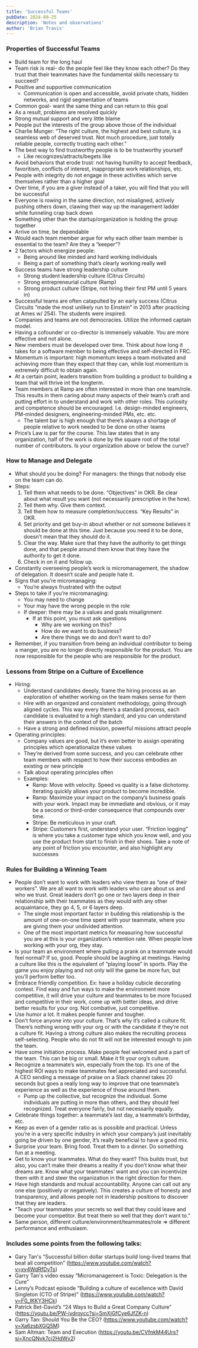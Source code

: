 ```yaml
---
title: 'Successful Teams'
pubDate: 2024-09-25
description: 'Notes and observations'
author: 'Brian Travis'
---
```


### Properties of Successful Teams

- Build team for the long haul
- Team risk is real- do the people feel like they know each other? Do they trust that their teammates have the fundamental skills necessary to succeed?
- Positive and supportive communication
  - Communication is open and accessible, avoid private chats, hidden networks, and rigid segmentation of teams
- Common goal- want the same thing and can return to this goal
- As a result, problems are resolved quickly
- Strong mutual support and very little blame
- People put the interests of the group above those of the individual
- Charlie Munger: “The right culture, the highest and best culture, is a seamless web of deserved trust. Not much procedure, just totally reliable people, correctly trusting each other.”
- The best way to find trustworthy people is to be trustworthy yourself
  - Like recognizes/attracts/begets like
- Avoid behaviors that erode trust: not having humility to accept feedback, favoritism, conflicts of interest, inappropriate work relationships, etc.
- People with integrity do not engage in these activities which serve themselves rather than a higher goal
- Over time, if you are a giver instead of a taker, you will find that you will be successful
- Everyone is rowing in the same direction, not misaligned, actively pushing others down, clawing their way up the management ladder while funneling crap back down
- Something other than the startup/organization is holding the group together
- Arrive on time, be dependable
- Would each team member argue for why each other team member is essential to the team? Are they a “keeper”?
- 2 factors which energize people:
  - Being around like minded and hard working individuals
  - Being a part of something that’s clearly working really well
- Success teams have strong leadership culture
  - Strong student leadership culture (Citrus Circuits)
  - Strong entrepreneurial culture (Ramp)
  - Strong product culture (Stripe, not hiring their first PM until 5 years in)
- Successful teams are often catapulted by an early success (Citrus Circuits “made the most unlikely run to Einstein” in 2013 after practicing at Ames w/ 254). The students were inspired.
- Companies and teams are not democracies. Utilize the informed captain model.
- Having a cofounder or co-director is immensely valuable. You are more effective and not alone.
- New members must be developed over time. Think about how long it takes for a software member to being effective and self-directed in FRC.
- Momentum is important: high momentum keeps a team motivated and achieving more than they expect that they can, while lost momentum is extremely difficult to obtain again.
- At a certain point, leaders transition from building a product to building a team that will thrive int the longterm.
- Team members at Ramp are often interested in more than one team/role. This results in them caring about many aspects of their team’s craft and putting effort in to understand and work with other roles. This curiosity and competence should be encouraged. I.e. design-minded engineers, PM-minded designers, engineering-minded PMs, etc. etc.
  - The talent bar is high enough that there’s always a shortage of people relative to work needed to be done on other teams
- Price’s Law is par for the course. This law states that in any organization, half of the work is done by the square root of the total number of contributors. Is your organization above or below the curve?

### How to Manage and Delegate

- What should you be doing? For managers: the things that nobody else on the team can do.
- Steps:
  1. Tell them what needs to be done. “Objectives” in OKR. Be clear about what result you want (not necessarily prescriptive in the how).
  2. Tell them why. Give them context.
  3. Tell them how to measure completion/success. “Key Results” in OKR.
  4. Set priority and get buy-in about whether or not someone believes it should be done at this time. Just because you need it to be done, doesn’t mean that they should do it.
  5. Clear the way. Make sure that they have the authority to get things done, and that people around them know that they have the authority to get it done.
  6. Check in on it and follow up.
- Constantly overseeing people’s work is micromanagement, the shadow of delegation. It doesn’t scale and people hate it.
- Signs that you’re micromanaging:
  - You’re always frustrated with the output
- Steps to take if you’re micromanaging:
  - You may need to change
  - Your may have the wrong people in the role
  - If deeper: there may be a values and goals misalignment
    - If at this point, you must ask questions
      - Why are we working on this?
      - How do we want to do business?
      - Are there things we do and don’t want to do?
- Remember, if you transition from being an individual contributor to being a manger, you are no longer directly responsible for the product. You are now responsible for the people who are responsible for the product.

### Lessons from Stripe on a Culture of Excellence

- Hiring:
  - Understand candidates deeply, frame the hiring process as an exploration of whether working on the team makes sense for them
  - Hire with an organized and consistent methodology, going through aligned cycles. This way every there’s a standard process, each candidate is evaluated to a high standard, and you can understand their answers in the context of the batch
  - Have a strong and defined mission, powerful missions attract people
- Operating principles:
  - Company values are good, but it’s even better to assign operating principles which operationalize these values
  - They’re derived from some success, and you can celebrate other team members with respect to how their success embodies an existing or new principle
  - Talk about operating principles often
  - Examples:
    - Ramp: Move with velocity. Speed vs quality is a false dichotomy. Iterating quickly allows your product to become incredible.
    - Ramp: Maximize your impact on the company’s business goals with your work. Impact may be immediate and obvious, or it may be a second or third-order consequence that compounds over time.
    - Stripe: Be meticulous in your craft.
    - Stripe: Customers first, understand your user. “Friction logging” is where you take a customer type which you know well, and you use the product from start to finish in their shoes. Take a note of any point of friction you encounter, and also highlight any successes

### Rules for Building a Winning Team

- People don’t want to work with leaders who view them as “one of their workers”. We are all want to work with leaders who care about us and who we trust. Great leaders don’t go one or two layers deep in their relationship with their teammates as they would with any other acquaintance, they go 4, 5, or 6 layers deep.
  - The single most important factor in building this relationship is the amount of one-on-one time spent with your teammate, where you are giving them your undivided attention.
  - One of the most important metrics for measuring how successful you are at this is your organization’s retention rate. When people love working with your org, they stay.
- Is your team an environment where pulling a prank on a teammate would feel normal? If so, good. People should be laughing at meetings. Having a culture like this is the equivalent of “playing loose” in sports. Play the game you enjoy playing and not only will the game be more fun, but you’ll perform better too.
- Embrace friendly competition. Ex: have a holiday cubicle decorating contest. Find easy and fun ways to make the environment more competitive, it will drive your culture and teammates to be more focused and competitive in their work, come up with better ideas, and drive better results for your org. Not combative, just competitive.
- Use humor a lot. It makes people funner and tougher.
- Don’t force anyone into your culture. That’s why it’s called a culture fit. There’s nothing wrong with your org or with the candidate if they’re not a culture fit. Having a strong culture also makes the recruiting process self-selecting. People who do not fit will not be interested enough to join the team.
- Have some initiation process. Make people feel welcomed and a part of the team. This can be big or small. Make it fit your org’s culture.
- Recognize a teammate’s win, especially from the top. It’s one of the highest ROI ways to make teammates feel appreciated and successful. A CEO sending a message of praise on a Slack channel takes 20 seconds but goes a really long way to improve that one teammate’s experience as well as the experience of those around them.
  - Pump up the collective, but recognize the individual. Some individuals are putting in more than others, and they should feel recognized. Treat everyone fairly, but not necessarily equally.
- Celebrate things together: a teammate’s last day, a teammate’s birthday, etc.
- Keep as even of a gender ratio as is possible and practical. Unless you’re in a very specific industry in which your company’s just inevitably going be driven by one gender, it’s really beneficial to have a good mix.
- Surprise your team. Bring food. Treat them to a dinner. Do something fun at a meeting.
- Get to know your teammates. What do they want? This builds trust, but also, you can’t make their dreams a reality if you don’t know what their dreams are. Know what your teammates’ want and you can incentivize them with it and steer the organization in the right direction for them.
- Have high standards and mutual accountability. Anyone can call out any one else (positively or negatively). This creates a culture of honesty and transparency, and allows people not in leadership positions to discover that they are leaders.
- “Teach your teammates your secrets so well that they could leave and become your competitor. But treat them so well that they don’t want to.”
- Same person, different culture/environment/teammates/role => different performance and enthusiasm.

### Includes some points from the following talks:

- Gary Tan's “Successful billion dollar startups build long-lived teams that beat all competition” (https://www.youtube.com/watch?v=xy4WdRfDyTs)
- Garry Tan's video essay “Micromanagement is Toxic: Delegation is the Cure”
- Lenny’s Podcast episode “Building a culture of excellence with David Singleton (CTO of Stripe)” (https://www.youtube.com/watch?v=F0_IKKY3HCk)
- Patrick Bet-David’s “24 Ways to Build a Great Company Culture” (https://youtu.be/PW-ivdroycc?si=SmXjGfCye6JfZK-n)
- Garry Tan: Should You Be the CEO? (https://www.youtube.com/watch?v=Xa6zsbXGQ5M)
- Sam Altman: Team and Execution (https://youtu.be/CVfnkM44Urs?si=XncQNvk7cj2HdWy2)
